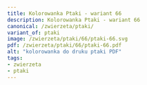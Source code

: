 ```yaml
---
title: Kolorowanka Ptaki - wariant 66
description: Kolorowanka Ptaki - wariant 66
canonical: /zwierzeta/ptaki/
variant_of: ptaki
image: /zwierzeta/ptaki/66/ptaki-66.svg
pdf: /zwierzeta/ptaki/66/ptaki-66.pdf
alt: "kolorowanka do druku ptaki PDF"
tags:
- zwierzeta
- ptaki
---
```

